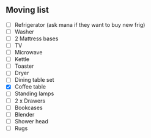 ## Moving list

- [ ] Refrigerator (ask mana if they want to buy new frig)
- [ ] Washer
- [ ] 2 Mattress bases
- [ ] TV
- [ ] Microwave
- [ ] Kettle
- [ ] Toaster
- [ ] Dryer
- [ ] Dining table set
- [X] Coffee table
- [ ] Standing lamps
- [ ] 2 x Drawers
- [ ] Bookcases
- [ ] Blender
- [ ] Shower head
- [ ] Rugs
